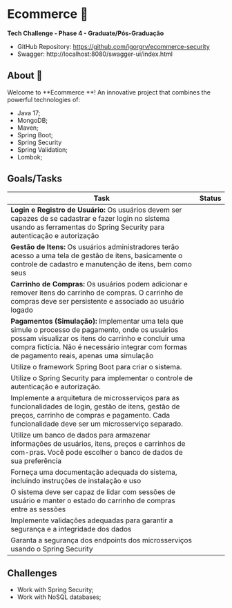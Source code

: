 # Ecommerce  :convenience_store:
**Tech Challenge - Phase 4 - Graduate/Pós-Graduação**

* GitHub Repository: https://github.com/igorgrv/ecommerce-security
* Swagger: http://localhost:8080/swagger-ui/index.html


## About :book:

Welcome to **Ecommerce **! An innovative project that combines the powerful technologies of:

* Java 17;
* MongoDB;
* Maven;
* Spring Boot;
* Spring Security
* Spring Validation;
* Lombok;



## Goals/Tasks

| Task                                                         | Status |
| ------------------------------------------------------------ | ------ |
| **Login e Registro de Usuário:** Os usuários devem ser capazes de se cadastrar e fazer login no sistema  usando as ferramentas do Spring Security para autenticação e autorização |        |
| **Gestão de Itens:** Os usuários administradores terão acesso a uma tela de gestão de itens, basicamente o controle de cadastro e manutenção de itens, bem como seus |        |
| **Carrinho de Compras:** Os usuários podem adicionar e remover itens do carrinho de compras. O carrinho de compras deve ser persistente e associado ao usuário logado |        |
| **Pagamentos (Simulação):** Implementar uma tela que simule o processo de pagamento, onde os usuários possam visualizar os itens do carrinho e concluir uma compra fictícia. Não é necessário integrar com formas de pagamento reais, apenas uma simulação |        |
| Utilize o framework Spring Boot para criar o sistema.        |        |
| Utilize o Spring Security para implementar o controle de autenticação e autorização. |        |
| Implemente a arquitetura de microsserviços para as funcionalidades de login, gestão de itens, gestão de preços, carrinho de compras e pagamento. Cada funcionalidade deve ser um microsserviço separado. |        |
| Utilize um banco de dados para armazenar informações de usuários, itens, preços e carrinhos de com-pras. Você pode escolher o banco de dados de sua preferência |        |
| Forneça uma documentação adequada do sistema, incluindo instruções de instalação e uso |        |
| O sistema deve ser capaz de lidar com sessões de usuário e manter o estado do carrinho de compras entre as sessões |        |
| Implemente validações adequadas para garantir a segurança e a integridade dos dad﻿﻿﻿os |        |
| Garanta a segurança dos endpoints dos microsserviços usando o Spring Security |        |


## Challenges

* Work with Spring Security;
* Work with NoSQL databases;

